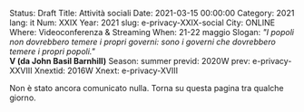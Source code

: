 Status: Draft
Title: Attività sociali
Date: 2021-03-15 00:00:00
Category: 2021
lang: it
Num: XXIX
Year: 2021
slug: e-privacy-XXIX-social
City: ONLINE
Where: Videoconferenza & Streaming
When: 21-22 maggio
Slogan: <i>"I popoli non dovrebbero temere i propri governi: sono i governi che dovrebbero temere i propri popoli."</i><br/><b>V (da John Basil Barnhill)</b>
Season: summer
previd: 2020W
prev: e-privacy-XXVIII
Xnextid: 2016W
Xnext: e-privacy-XVIII

Non è stato ancora comunicato nulla. Torna su questa pagina tra qualche giorno.
